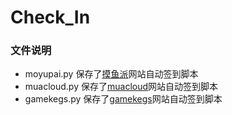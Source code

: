 # Check_In
### 文件说明

- moyupai.py 保存了[摸鱼派](https://pwl.icu/)网站自动签到脚本
- muacloud.py 保存了[muacloud](https://muacloud.cloud/)网站自动签到脚本
- gamekegs.py 保存了[gamekegs](https://gamekegs.com/)网站自动签到脚本


